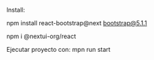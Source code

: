 Install:

npm install react-bootstrap@next bootstrap@5.1.1

npm i @nextui-org/react

Ejecutar proyecto con: mpn run start
